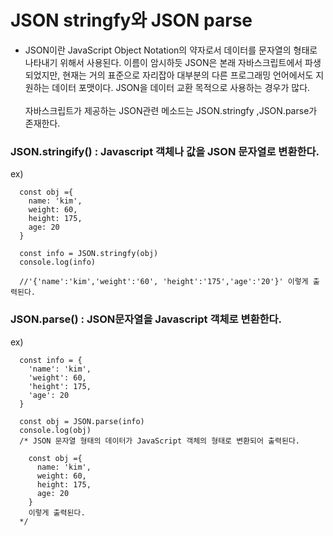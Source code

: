 # JSON stringfy와 JSON parse

- JSON이란 JavaScript Object Notation의 약자로서 데이터를 문자열의 형태로 나타내기 위해서 사용된다.
  이름이 암시하듯 JSON은 본래 자바스크립트에서 파생되었지만, 현재는 거의 표준으로 자리잡아 대부분의 다른 프로그래밍 언어에서도 지원하는
  데이터 포맷이다. JSON을 데이터 교환 목적으로 사용하는 경우가 많다.
  </br>
  </br>
  자바스크립트가 제공하는 JSON관련 메소드는 JSON.stringfy ,JSON.parse가 존재한다.
  </br>

### JSON.stringify() : Javascript 객체나 값을 JSON 문자열로 변환한다.

ex)

```JS
  const obj ={
    name: 'kim',
    weight: 60,
    height: 175,
    age: 20
  }

  const info = JSON.stringfy(obj)
  console.log(info)

  //'{'name':'kim','weight':'60', 'height':'175','age':'20'}' 이렇게 출력된다.
```

### JSON.parse() : JSON문자열을 Javascript 객체로 변환한다.

ex)

```JS
  const info = {
    'name': 'kim',
    'weight': 60,
    'height': 175,
    'age': 20
  }

  const obj = JSON.parse(info)
  console.log(obj)
  /* JSON 문자열 형태의 데이터가 JavaScript 객체의 형태로 변환되어 출력된다.

    const obj ={
      name: 'kim',
      weight: 60,
      height: 175,
      age: 20
    }
    이렇게 출력된다.
  */
```
